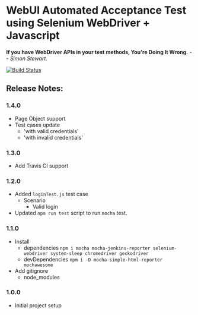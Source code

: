 
# WebUI Automated Acceptance Test using Selenium WebDriver + Javascript

**If you have WebDriver APIs in your test methods, You're Doing It Wrong.** 
*-- Simon Stewart.*

[![Build Status](https://travis-ci.org/jagadeeshshetty/selenium-webdriver-demo.svg?branch=master)](https://travis-ci.org/jagadeeshshetty/selenium-webdriver-demo)

## Release Notes:

### 1.4.0
- Page Object support
- Test cases update
    - 'with valid credentials'
    - 'with invalid credentials'
    
### 1.3.0
- Add Travis CI support

### 1.2.0
- Added `loginTest.js` test case
    - Scenario
        - Valid login
- Updated `npm run test` script to run `mocha` test.

### 1.1.0
- Install
    - dependencies `npm i mocha mocha-jenkins-reporter selenium-webdriver system-sleep chromedriver geckodriver`
    - devDependencies `npm i -D mocha-simple-html-reporter mochawesome`
- Add gitignore
    - node_modules
    
### 1.0.0
- Initial project setup
